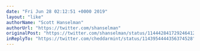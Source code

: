```yaml
---
date: "Fri Jun 28 02:12:51 +0000 2019"
layout: "like"
authorName: "Scott Hanselman"
authorUrl: "https://twitter.com/shanselman"
originalPost: "https://twitter.com/shanselman/status/1144428417292464128"
inReplyTo: "https://twitter.com/cheddarmint/status/1143954444356374528"
---
```

